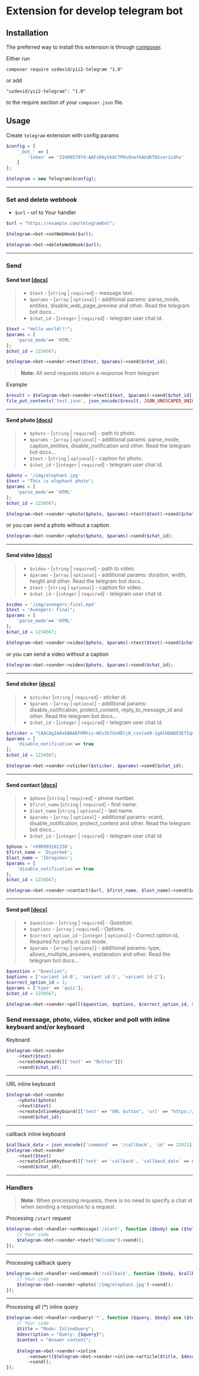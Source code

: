 # Extension for develop telegram bot

## Installation

The preferred way to install this extension is through [composer](https://getcomposer.org).

Either run

```
composer require uzdevid/yii2-telegram "1.0"
```

or add

```
"uzdevid/yii2-telegram": "1.0"
```

to the require section of your `composer.json` file.

## Usage

Create `telegram` extension with config params

```php
$config = [
    '_bot_' => [
        'token' => '5390057974:AAFsR6ySk6CTPHs9neYkAXdKTO5cer1cdho'
    ]
];

$telegram = new Telegram($config);
```

----------------------------------

### Set and delete webhook

- `$url` - url to Your handler

```php
$url = "https://example.com/telegrambot";
```

```php
$telegram->bot->setWebHook($url);
```

```php
$telegram->bot->deleteWebHook($url);
```

------------------------------------

### Send

#### Send text [[docs](https://core.telegram.org/bots/api#sendmessage)]

> - `$text` - [`string` | `required`] - message text.
> - `$params` - [`array` | `optional`] - additional params: parse_mode, entities, disable_web_page_preview and other. Read the telegram bot docs...
> - `$chat_id` - [`integer` | `required`] - telegram user chat id.

```php
$text = "Hello world!!!";
$params = [
    'parse_mode'=> 'HTML'
];
$chat_id = 1234567;
```

```php
$telegram->bot->sender->text($text, $params)->send($chat_id);
```

> **Note:** All send requests return a response from telegram

Example

```php
$result = $telegram->bot->sender->text($text, $params)->send($chat_id);
file_put_contents('test.json', json_encode($result, JSON_UNESCAPED_UNICODE));
```

-------------------------------------------------------------

#### Send photo [[docs](https://core.telegram.org/bots/api#sendphoto)]

> - `$photo` - [`string` | `required`] - path to photo.
> - `$params` - [`array` | `optional`] - additional params: parse_mode, caption_entities, disable_notification and other. Read the telegram bot docs...
> - `$text` - [`string` | `optional`] - caption for photo.
> - `$chat_id` - [`integer` | `required`] - telegram user chat id.

```php
$photo = '/img/elephant.jpg'
$text = "This is elephant photo";
$params = [
    'parse_mode'=> 'HTML'
];
$chat_id = 1234567;
```

```php
$telegram->bot->sender->photo($photo, $params)->text($text)->send($chat_id);
```

or you can send a photo without a caption

```php
$telegram->bot->sender->photo($photo, $params)->send($chat_id);
```

---------------------------------------------------------------

#### Send video [[docs](https://core.telegram.org/bots/api#sendvideo)]

> - `$video` - [`string` | `required`] - path to video.
> - `$params` - [`array` | `optional`] - additional params: duration, width, height and other. Read the telegram bot docs...
> - `$text` - [`string` | `optional`] - caption for video.
> - `$chat_id` - [`integer` | `required`] - telegram user chat id.

```php
$video = '/img/avengers-final.mp4'
$text = "Avengers: Final";
$params = [
    'parse_mode'=> 'HTML'
];
$chat_id = 1234567;
```

```php
$telegram->bot->sender->video($photo, $params)->text($text)->send($chat_id);
```

or you can send a video without a caption

```php
$telegram->bot->sender->video($photo, $params)->send($chat_id);
```

---------------------------------------------------------------

#### Send sticker [[docs](https://core.telegram.org/bots/api#sendsticker)]

> - `$sticker` [`string` | `required`] - sticker id.
> - `$params` - [`array` | `optional`] - additional params: disable_notification, protect_content, reply_to_message_id and other. Read the telegram bot docs...
> - `$chat_id` - [`integer` | `required`] - telegram user chat id.

```php
$sticker = "CAACAgIAAxkBAAEFRRhiz-WSsSh7GsHDlj8_csvlad9-2gACHQADO3EfIqmCmmAwV9EZKQQ";
$params = [
    'disable_notification'=> true
];
$chat_id = 1234567;
```

```php
$telegram->bot->sender->sticker($sticker, $params)->send($chat_id);
```

-------------------------------------------------------------------

#### Send contact [[docs](https://core.telegram.org/bots/api#sendcontact)]

> - `$phone` [`string` | `required`] - phone number.
> - `$first_name` [`string` | `required`] - first name.
> - `$last_name` [`string` | `optional`] - last name.
> - `$params` - [`array` | `optional`] - additional params: vcard, disable_notification, protect_content and other. Read the telegram bot docs...
> - `$chat_id` - [`integer` | `required`] - telegram user chat id.

```php
$phone = '+998993261330';
$first_name = 'Diyorbek';
$last_name = 'Ibragimov';
$params = [
    'disable_notification'=> true
];
$chat_id = 1234567;
```

```php
$telegram->bot->sender->contact($url, $first_name, $last_name)->send($chat_id);
```

-------------------------------------------------------------------------------

#### Send poll [[docs](https://core.telegram.org/bots/api#sendpoll)]

> - `$question` - [`string` | `required`] - Question.
> - `$options` - [`array` | `required`] - Options.
> - `$correct_option_id` - [`integer` | `optional`] - Correct option id, Required for polls in quiz mode.
> - `$params` - [`array` | `optional`] - additional params: type, allows_multiple_answers, explanation and other. Read the telegram bot docs...

```php
$question = "Question";
$options = ['variant id-0', 'variant id-1', 'variant id-2'];
$correct_option_id = 1;
$params = ['type' => 'quiz'];
$chat_id = 1234567;
```

```php
$telegram->bot->sender->poll($question, $options, $correct_option_id, $params)->send($chat_id);
```

### Send message, photo, video, sticker and poll with inline keyboard and/or keyboard

Keyboard

```php
$telegram->bot->sender
    ->text($text)
    ->createKeyboard([['text' => "Button"]])
    ->send($chat_id);
```

------------------------------------------------------------------------------------------------
URL inline keyboard

```php
$telegram->bot->sender
    ->photo($photo)
    ->text($text)
    ->createInlineKeyboard([['text' => "URL button", 'url' => "https://devid.uz"]])
    ->send($chat_id);
```

-----------------------------------------------------------------------------------
callback inline keyboard

```php
$callback_data = json_encode(['command' => '/callback', 'id' => 12021]);
$telegram->bot->sender
    ->text($text)
    ->createInlineKeyboard([['text' => 'callback', 'callback_date' => $callback_data]])
    ->send($chat_id);
```

----------------------------------------------------------------------------------------

### Handlers

> **Note:** When processing requests, there is no need to specify a chat id when sending a response to a request.


Processing `/start` request

```php
$telegram->bot->handler->onMessage('/start', function ($body) use ($telegram) {
    // Your code
    $telegram->bot->sender->text("Welcome")->send();
});
```

----------------------------------------------------------------------------------------
Processing callback query

```php
$telegram->bot->handler->onCommand('/callback', function ($body, $callback_data) use ($telegram) {
    // Your code
    $telegram->bot->sender->photo('/img/elephant.jpg')->send();
});
```

----------------------------------------------------------------------------------------
Processing all (*) inline query

```php
$telegram->bot->handler->onQuery('*', function ($query, $body) use ($telegram) {
    // Your code
    $title = "Mode: InlineQuery";
    $description = "Query: {$query}";
    $content = "Answer content";
    
    $telegram->bot->sender->inline
        ->answer([$telegram->bot->sender->inline->article($title, $description, $content)])
        ->send();
});
```

